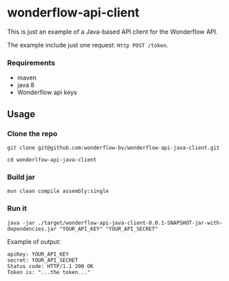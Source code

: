 # wonderflow-api-client

<!-- START doctoc -->
<!-- END doctoc -->

This is just an example of a Java-based API client for the Wonderflow API.

The example include just one request: `Http POST /token`.

### Requirements

- maven
- java 8
- Wonderflow api keys

## Usage

### Clone the repo

```
git clone git@github.com:wonderflow-bv/wonderflow-api-java-client.git

cd wonderlfow-api-java-client
```

### Build jar

`mvn clean compile assembly:single`

### Run it

`java -jar ./target/wonderflow-api-java-client-0.0.1-SNAPSHOT-jar-with-dependencies.jar "YOUR_API_KEY" "YOUR_API_SECRET" `

Example of output:

```
apiKey: YOUR_API_KEY
secret: YOUR_API_SECRET
Status code: HTTP/1.1 200 OK
Token is: "...the token..."
```

